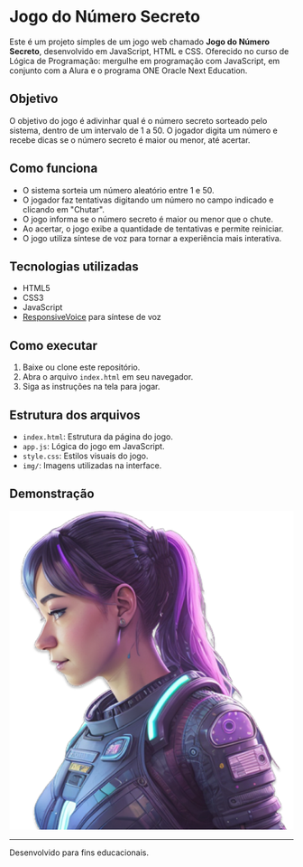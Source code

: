 # Jogo do Número Secreto

Este é um projeto simples de um jogo web chamado **Jogo do Número Secreto**, desenvolvido em JavaScript, HTML e CSS. Oferecido no curso de Lógica de Programação: mergulhe em programação com JavaScript, em conjunto com a Alura e o programa ONE Oracle Next Education.

## Objetivo
O objetivo do jogo é adivinhar qual é o número secreto sorteado pelo sistema, dentro de um intervalo de 1 a 50. O jogador digita um número e recebe dicas se o número secreto é maior ou menor, até acertar.

## Como funciona
- O sistema sorteia um número aleatório entre 1 e 50.
- O jogador faz tentativas digitando um número no campo indicado e clicando em "Chutar".
- O jogo informa se o número secreto é maior ou menor que o chute.
- Ao acertar, o jogo exibe a quantidade de tentativas e permite reiniciar.
- O jogo utiliza síntese de voz para tornar a experiência mais interativa.

## Tecnologias utilizadas
- HTML5
- CSS3
- JavaScript
- [ResponsiveVoice](https://responsivevoice.org/) para síntese de voz

## Como executar
1. Baixe ou clone este repositório.
2. Abra o arquivo `index.html` em seu navegador.
3. Siga as instruções na tela para jogar.

## Estrutura dos arquivos
- `index.html`: Estrutura da página do jogo.
- `app.js`: Lógica do jogo em JavaScript.
- `style.css`: Estilos visuais do jogo.
- `img/`: Imagens utilizadas na interface.

## Demonstração
![Screenshot do Jogo](img/ia.png)

---
Desenvolvido para fins educacionais.
